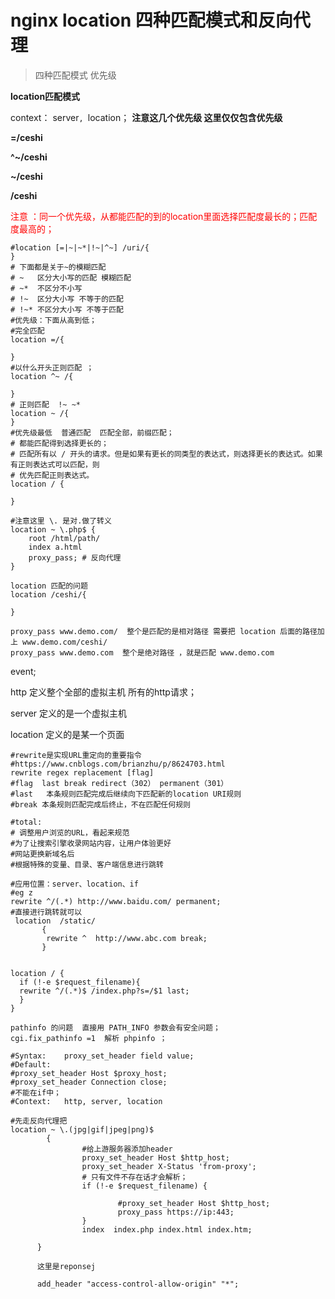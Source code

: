 # nginx location 四种匹配模式和反向代理

>四种匹配模式 优先级

**location匹配模式**

context： server`, `location；
**注意这几个优先级 这里仅仅包含优先级**  

**=/ceshi**             

**^~/ceshi**

**~/ceshi**

**/ceshi**   

<font color=red>注意 ：同一个优先级，从都能匹配的到的location里面选择匹配度最长的；匹配度最高的；</font>

`````nginx
#location [=|~|~*|!~|^~] /uri/{
}
# 下面都是关于~的模糊匹配
# ~   区分大小写的匹配 模糊匹配
# ~*  不区分不小写
# !~  区分大小写 不等于的匹配
# !~* 不区分大小写 不等于匹配
#优先级：下面从高到低；
#完全匹配 
location =/{
    
}
#以什么开头正则匹配 ；
location ^~ /{
    
}
# 正则匹配  !~ ~* 
location ~ /{
}
#优先级最低  普通匹配  匹配全部，前缀匹配；
# 都能匹配得到选择更长的；
# 匹配所有以 / 开头的请求。但是如果有更长的同类型的表达式，则选择更长的表达式。如果有正则表达式可以匹配，则
# 优先匹配正则表达式。
location / {  
    
}

#注意这里 \. 是对.做了转义
location ~ \.php$ {
    root /html/path/
    index a.html
    proxy_pass; # 反向代理
}

location 匹配的问题
location /ceshi/{
    
}

proxy_pass www.demo.com/  整个是匹配的是相对路径 需要把 location 后面的路径加上 www.demo.com/ceshi/
proxy_pass www.demo.com  整个是绝对路径 ，就是匹配 www.demo.com
`````



event;

http 定义整个全部的虚拟主机  所有的http请求；

server 定义的是一个虚拟主机 

location 定义的是某一个页面



`````nginx
#rewrite是实现URL重定向的重要指令
#https://www.cnblogs.com/brianzhu/p/8624703.html
rewrite regex replacement [flag]
#flag  last break redirect（302） permanent（301）
#last	本条规则匹配完成后继续向下匹配新的location URI规则
#break 本条规则匹配完成后终止，不在匹配任何规则

#total:
# 调整用户浏览的URL，看起来规范
#为了让搜索引擎收录网站内容，让用户体验更好
#网站更换新域名后
#根据特殊的变量、目录、客户端信息进行跳转

#应用位置：server、location、if
#eg z
rewrite ^/(.*) http://www.baidu.com/ permanent;
#直接进行跳转就可以
 location  /static/
       {
        rewrite ^  http://www.abc.com break;      
       }


location / {
  if (!-e $request_filename){
  rewrite ^/(.*)$ /index.php?s=/$1 last;
  }
}

pathinfo 的问题  直接用 PATH_INFO 参数会有安全问题；
cgi.fix_pathinfo =1  解析 phpinfo ；
`````

`````shell
#Syntax:	proxy_set_header field value;
#Default:	
#proxy_set_header Host $proxy_host;
#proxy_set_header Connection close;
#不能在if中；
#Context:	http, server, location

#先走反向代理把
location ~ \.(jpg|gif|jpeg|png)$
        {		
        		#给上游服务器添加header
                proxy_set_header Host $http_host;
                proxy_set_header X-Status 'from-proxy';
                # 只有文件不存在话才会解析；
                if (!-e $request_filename) {
                      
                        #proxy_set_header Host $http_host;
                        proxy_pass https://ip:443;
                }
                index  index.php index.html index.htm;

      }
      
      这里是reponsej
      
      add_header "access-control-allow-origin" "*";
      
      
`````

